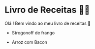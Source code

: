 # Livro de Receitas :man_cook: #

Olá ! Bem vindo ao meu livro de receitas  :cookie: 

- Strogonoff de frango 

- Arroz com Bacon

  
